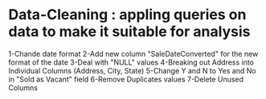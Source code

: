 # Data-Cleaning : appling queries on data to make it suitable for analysis 
1-Chande date format 
2-Add new column "SaleDateConverted" for the new format of the date 
3-Deal with "NULL" values
4-Breaking out Address into Individual Columns (Address, City, State)
5-Change Y and N to Yes and No in "Sold as Vacant" field
6-Remove Duplicates values 
7-Delete Unused Columns
                   
